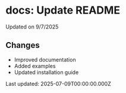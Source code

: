 # docs: Update README

Updated on 9/7/2025

## Changes
- Improved documentation
- Added examples
- Updated installation guide

Last updated: 2025-07-09T00:00:00.000Z